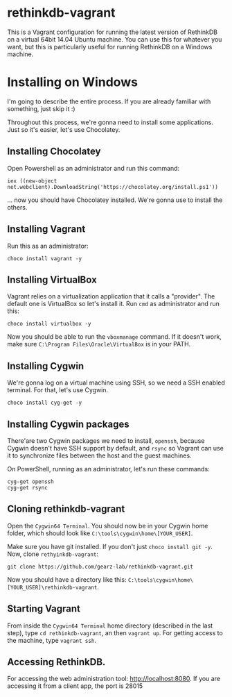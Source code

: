 # rethinkdb-vagrant

This is a Vagrant configuration for running the latest version of RethinkDB on a virtual 64bit 14.04 Ubuntu machine. You can use this for whatever you want, but this is particularly useful for running RethinkDB on a Windows machine.

# Installing on Windows

I'm going to describe the entire process. If you are already familiar with something, just skip it :)

Throughout this process, we're gonna need to install some applications. Just so it's easier, let's use Chocolatey.

Installing Chocolatey
--

Open Powershell as an administrator and run this command:

    iex ((new-object net.webclient).DownloadString('https://chocolatey.org/install.ps1'))
    
... now you should have Chocolatey installed. We're gonna use to install the others.

Installing Vagrant
---

Run this as an administrator:

    choco install vagrant -y
    
Installing VirtualBox
---

Vagrant relies on a virtualization application that it calls a "provider". The default one is VirtualBox so let's install it. Run `cmd` as administrator and run this:

    choco install virtualbox -y

Now you should be able to run the `vboxmanage` command. If it doesn't work, make sure `C:\Program Files\Oracle\VirtualBox` is in your PATH.

Installing Cygwin
---

We're gonna log on a virtual machine using SSH, so we need a SSH enabled terminal. For that, let's use Cygwin.

    choco install cyg-get -y


Installing Cygwin packages
---

There'are two Cygwin packages we need to install, `openssh`, because Cygwin doesn't have SSH support by default, and `rsync` so Vagrant can use it to synchronize files between the host and the guest machines.

On PowerShell, running as an administrator, let's run these commands:

    cyg-get openssh
    cyg-get rsync
    
Cloning rethinkdb-vagrant
---

Open the `Cygwin64 Terminal`. You should now be in your Cygwin home folder, which should look like `C:\tools\cygwin\home\[YOUR_USER]`.

Make sure you have git installed. If you don't just `choco install git -y`. Now, clone `rethyinkdb-vagrant`:

    git clone https://github.com/gearz-lab/rethinkdb-vagrant.git
    
Now you should have a directory like this: `C:\tools\cygwin\home\[YOUR_USER]\rethinkdb-vagrant`.

Starting Vagrant
---

From inside the `Cygwin64 Terminal` home directory (described in the last step), type `cd rethinkdb-vagrant`, an then `vagrant up`. For getting access to the machine, type `vagrant ssh`.

Accessing RethinkDB.
---

For accessing the web administration tool: [http://localhost:8080](http://localhost:8080). If you are accessing it from a client app, the port is 28015



